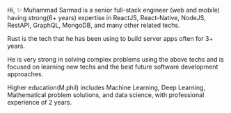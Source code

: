 Hi,
✨ Muhammad Sarmad is a senior full-stack engineer (web and mobile) having strong(6+ years) expertise in ReactJS, React-Native, NodeJS, RestAPI, GraphQL, MongoDB, and many other related techs. 

Rust is the tech that he has been using to build server apps often for 3+ years.

He is very strong in solving complex problems using the above techs and is focused on learning new techs and the best future software development approaches.

Higher education(M.phil) includes Machine Learning, Deep Learning, Mathematical problem solutions, and data science, with professional experience of 2 years.

<!---
sarmadkung/sarmadkung is a ✨ special ✨ repository because its `README.md` (this file) appears on your GitHub profile.
You can click the Preview link to take a look at your changes.
--->
